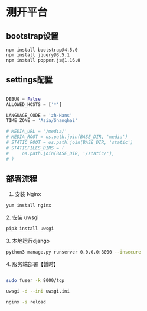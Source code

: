 # 测开平台

## bootstrap设置
```npm
npm install bootstrap@4.5.0
npm install jquery@3.5.1
npm install popper.js@1.16.0
```

## settings配置

```python

DEBUG = False
ALLOWED_HOSTS = ['*']

LANGUAGE_CODE = 'zh-Hans'
TIME_ZONE = 'Asia/Shanghai'

# MEDIA_URL = '/media/'
# MEDIA_ROOT = os.path.join(BASE_DIR, 'media')
# STATIC_ROOT = os.path.join(BASE_DIR, 'static')
# STATICFILES_DIRS = (
#     os.path.join(BASE_DIR, '/static/'),
# )
```

## 部署流程
1. 安装 Nginx
```bash
yum install nginx
```
2\. 安装 uwsgi
```bash
pip3 install uwsgi
```
3\. 本地运行django

```bash
python3 manage.py runserver 0.0.0.0:8000 --insecure
```
4\. 服务端部署【暂时】
```bash

sudo fuser -k 8000/tcp

uwsgi -d --ini uwsgi.ini

nginx -s reload
```
